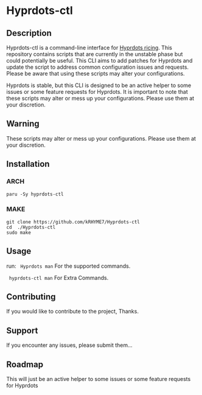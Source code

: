 # Hyprdots-ctl

## Description

Hyprdots-ctl is a command-line interface for [Hyprdots ricing](https://github.com/prasanthrangan/hyprdots). This repository contains scripts that are currently in the unstable phase but could potentially be useful. This CLI aims to add patches for Hyprdots and update the script to address common configuration issues and requests. Please be aware that using these scripts may alter your configurations.

Hyprdots is stable, but this CLI is designed to be an active helper to some issues or some feature requests for Hyprdots. It is important to note that these scripts may alter or mess up your configurations. Please use them at your discretion.

## Warning

These scripts may alter or mess up your configurations. Please use them at your discretion.

## Installation

### ARCH
```
paru -Sy hyprdots-ctl
```
### MAKE
```
git clone https://github.com/kRHYME7/Hyprdots-ctl
cd  ./Hyprdots-ctl
sudo make
```

## Usage

run: 
``` Hyprdots man``` For the supported commands.

``` hyprdots-ctl man``` For Extra Commands.

## Contributing

If you would like to contribute to the project, Thanks.

## Support

If you encounter any issues, please submit them...

## Roadmap

This will just be an active helper to some issues or some feature requests for Hyprdots

